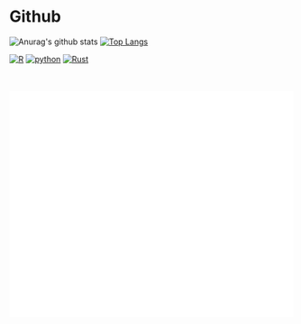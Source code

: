 # Github
![Anurag's github stats](https://github-readme-stats.vercel.app/api?username=Liripo&show_icons=true&theme=radical)
<a href="https://github.com/anuraghazra/github-readme-stats">
  <img src="https://github-readme-stats.vercel.app/api/top-langs/?username=Liripo&hide=javascript,html,css&theme=vue-dark" height="195px" title="Top Langs" alt="Top Langs"/>
</a>


[![R](https://img.shields.io/badge/-programming-black?style=flat-square&logo=r&link=https://github.com/swsoyee?tab=repositories&q=&type=source&language=r)](https://github.com/liripo?tab=repositories&q=&type=source&language=r)
[![python](https://img.shields.io/badge/-programming-black?style=flat-square&logo=r&link=https://github.com/swsoyee?tab=repositories&q=&type=source&language=python)](https://github.com/liripo?tab=repositories&q=&type=source&language=python)
[![Rust](https://img.shields.io/badge/-programming-black?style=flat-square&logo=r&link=https://github.com/swsoyee?tab=repositories&q=&type=source&language=rust)](https://github.com/liripo?tab=repositories&q=&type=source&language=rust)

<div align="center">
	<br>
	<a href="<div align="center">
	<br>
	<a href="https://github.com/Liripo/Liripo/blame/main/header.svg">
		<img src="header.svg" width="800" height="400">
	</a>
	<br>
</div>
